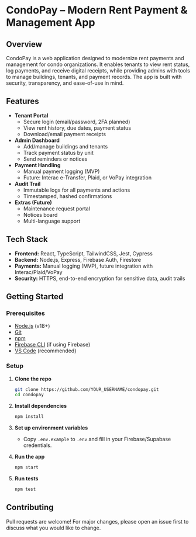 # CondoPay – Modern Rent Payment & Management App

## Overview
CondoPay is a web application designed to modernize rent payments and management for condo organizations. It enables tenants to view rent status, log payments, and receive digital receipts, while providing admins with tools to manage buildings, tenants, and payment records. The app is built with security, transparency, and ease-of-use in mind.

## Features
- **Tenant Portal**
  - Secure login (email/password, 2FA planned)
  - View rent history, due dates, payment status
  - Download/email payment receipts
- **Admin Dashboard**
  - Add/manage buildings and tenants
  - Track payment status by unit
  - Send reminders or notices
- **Payment Handling**
  - Manual payment logging (MVP)
  - Future: Interac e-Transfer, Plaid, or VoPay integration
- **Audit Trail**
  - Immutable logs for all payments and actions
  - Timestamped, hashed confirmations
- **Extras (Future)**
  - Maintenance request portal
  - Notices board
  - Multi-language support

## Tech Stack
- **Frontend:** React, TypeScript, TailwindCSS, Jest, Cypress
- **Backend:** Node.js, Express, Firebase Auth, Firestore
- **Payments:** Manual logging (MVP), future integration with Interac/Plaid/VoPay
- **Security:** HTTPS, end-to-end encryption for sensitive data, audit trails

## Getting Started

### Prerequisites
- [Node.js](https://nodejs.org/) (v18+)
- [Git](https://git-scm.com/)
- [npm](https://www.npmjs.com/)
- [Firebase CLI](https://firebase.google.com/docs/cli) (if using Firebase)
- [VS Code](https://code.visualstudio.com/) (recommended)

### Setup

1. **Clone the repo**
   ```bash
   git clone https://github.com/YOUR_USERNAME/condopay.git
   cd condopay
   ```

2. **Install dependencies**
   ```bash
   npm install
   ```

3. **Set up environment variables**
   - Copy `.env.example` to `.env` and fill in your Firebase/Supabase credentials.

4. **Run the app**
   ```bash
   npm start
   ```

5. **Run tests**
   ```bash
   npm test
   ```

## Contributing
Pull requests are welcome! For major changes, please open an issue first to discuss what you would like to change.
